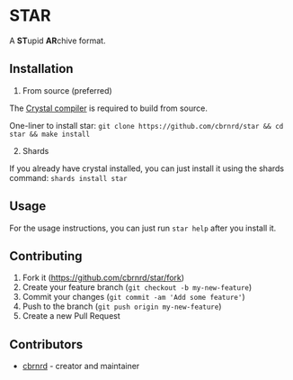 # STAR
A **ST**upid **AR**chive format.

## Installation

1. From source (preferred)

The [Crystal compiler](https://crystal-lang.org/reference/installation/) is required to build from source.

One-liner to install star: `git clone https://github.com/cbrnrd/star && cd star && make install`


2. Shards

If you already have crystal installed, you can just install it using the shards command: `shards install star`

## Usage

For the usage instructions, you can just run `star help` after you install it. 


## Contributing

1. Fork it (<https://github.com/cbrnrd/star/fork>)
2. Create your feature branch (`git checkout -b my-new-feature`)
3. Commit your changes (`git commit -am 'Add some feature'`)
4. Push to the branch (`git push origin my-new-feature`)
5. Create a new Pull Request

## Contributors

- [cbrnrd](https://github.com/cbrnrd) - creator and maintainer
